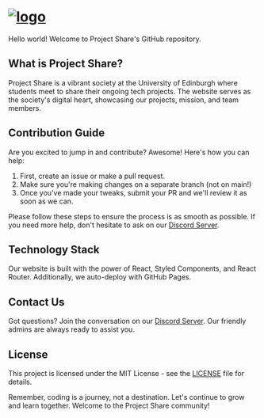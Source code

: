 # [![logo](https://github.com/compsoc-edinburgh/project-share-web/assets/38633386/f33978b6-c0fe-4a13-9bdf-e91e9752b46b)](https://projectshare.comp-soc.com/)


Hello world! Welcome to Project Share's GitHub repository. 

## What is Project Share?
Project Share is a vibrant society at the University of Edinburgh where students meet to share their ongoing tech projects. The website serves as the society's digital heart, showcasing our projects, mission, and team members. 

## Contribution Guide
Are you excited to jump in and contribute? Awesome! Here's how you can help:

1. First, create an issue or make a pull request.
2. Make sure you're making changes on a separate branch (not on main!)
3. Once you've made your tweaks, submit your PR and we'll review it as soon as we can.

Please follow these steps to ensure the process is as smooth as possible. If you need more help, don't hesitate to ask on our [Discord Server](https://discord.gg/wNGukFdBgp).

## Technology Stack
Our website is built with the power of React, Styled Components, and React Router. Additionally, we auto-deploy with GitHub Pages. 

## Contact Us
Got questions? Join the conversation on our [Discord Server](https://discord.gg/wNGukFdBgp). Our friendly admins are always ready to assist you. 

## License
This project is licensed under the MIT License - see the [LICENSE](LICENSE) file for details.

Remember, coding is a journey, not a destination. Let's continue to grow and learn together. Welcome to the Project Share community!
